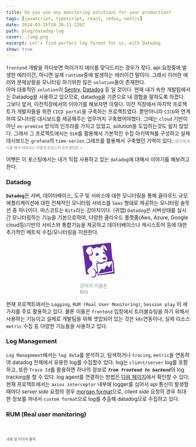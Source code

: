 ```yaml
---
title: Do you use any monitoring solutions for your production?
tags: [javascript, typescript, react, redux, nextjs]
date: 2024-03-25T19:20:11.226Z
path: blog/datadog-log
cover: ./img.png
excerpt: Let's find perfect log format for us, with Datadog
show: true
---
```


`frontend` 개발을 하다보면 여러가지 에러를 맞닥드리는 경우가 잦다. api 요청중에 발생한 에러이건, 아니면 실제 `runtime`중에 발생하는 에러이건 말이다. 그래서 이러한 에러와 문제상황을 모니터링 하기위한 많은 `solution`들이 존재한다.  
아마 대표적인 `solution`이 <a href='https://sentry.io/welcome/' target="_blank" rel="noopener noreferrer">Sentry</a>, <a href='https://www.datadoghq.com' target="_blank" rel="noopener noreferrer">Datadog</a> 등 일 것이다. 현재 내가 속한 개발팀에서는 Datadog을 사용하고 있으므로, datadog을 기준으로 내 경험을 말하도록 하겠다.
그보다 앞서, 이전직장에서의 이야기를 해보자면 이렇다. 이전 직장에서 마지막 프로젝트가 개발자들을 위한 `CICD portal`을 구축하는 프로젝트였다. 뿐만아니라 `CICD`와 연계하여 모니터링 대시보드를 제공해주는 업무까지 구축했어야했다. 그때는 `cloud` 기반이 아닌 `on-premise` 방식의 인프라를 가지고 있었고, solution을 도입하는것도 쉽지 않았다. 그래서 그 프로젝트에서는 `ELK`를 활용해서 기본적인 수집 아키텍쳐를 구성하고 실제 대시보드는 `grafana`의 `time-series` 그래프를 활용해서 구축했던 기억이 있다. <span style='font-size:10px;color:grey;'>(중간에 퇴사를 해서 마무리는 어떻게 되었는지 모르겠다만..)</span>  

어쨋든 이 포스팅에서는 내가 직접 사용하고 있는 `datadog`에 대해서 이야기를 해보려고 한다.  

### Datadog
<b>`Datadog`</b>은 서버, 데이터베이스, 도구 및 서비스에 대한 모니터링을 통해 클라우드 규모 애플리케이션에 대한 전체적인 모니터링 서비스를 `Saas` 형태로 제공하는 모니터링 솔루션 중 하나이다. 마스코트는 `Bits`라는 강아지이다. (귀엽) `Datadog`은 서버상태를 실시간 모니터링하는 기능을 기본으로하여, 다양한 클라우드 플랫폼(Aws, Azure, Google cloud등)기반의 서비스와 통합기능을 제공하고 데이터베이스나 캐시스토어 등에 대한 추가적인 메트릭 수집/모니터링을 지원한다.
<div style="width: 20%;margin-bottom: 15px; margin-left:auto; margin-right: auto;">
    <img src="./bits.png" alt=""/>
<div style="font-size:13px;color:#8b9196;display:flex;justify-content:center;margin-top:7px;">강아지 이름은 Bits</div>
</div>

현재 프로젝트에서는 `Logging`, `RUM (Real User Monitoring)`, `Session play` 이 세가지를 주로 활용하고 있다. 물론 이들은 `frontend` 입장에서 트러블슈팅을 하기 위해서 사용하는 기능이고 실제로 개발팀을 위해 셋업되어 있는 것은 `k8s`연동이나, 실제 리소스 `metric` 수집 등 다양한 기능들을 사용하고 있다.

### Log Management
`Log Management`에서는 `log data`를 분석하고, 탐색하거나 `tracing`, `metric`을 연동하여 datadog 전체에서 유용한 log를 수집할수 있다. log는 `client/server` log를 포함하고, 또한 `Trace Id`를 활용하면 하나의 정보로 <i>**`from frontend to backend`**</i>의 log tracking을 할 수 있다. log agent를 연결하는 방법은 <a href='https://docs.datadoghq.com/logs/log_collection/javascript/'  target='_blank' rel='noopener noreferer'>다음 페이지</a>에서 확인할 수 있다.  
현재 프로젝트에서는 `axios interceptor` 내부에 logger를 심어서 api 통신이 발생할때마다 _server side_ 요청의 경우 <a href='https://github.com/expressjs/morgan' target='_blank' rel='noopener noreferer'>morgan format</a>으로, _client side_ 요청의 경우 최대한 정보를 꺼내서 `custom format`으로 log를 추출해 datadog으로 수집하고 있다.

### RUM (Real user monitoring)



<br/>
<br/>
<div style="font-size:10px;color:#8b9196;word-break: break-all"><b>내용 및 이미지 출처</b><br/>
 
</div>

